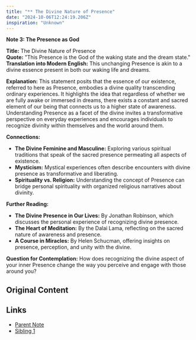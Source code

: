 ```yaml
---
title: "** The Divine Nature of Presence"
date: "2024-10-06T12:24:19.206Z"
inspiration: "Unknown"
---
```


**Note 3: The Presence as God**  

**Title:** The Divine Nature of Presence  
**Quote:** "This Presence is the God of the waking state and the dream state."  
**Translation into Modern English:** This unchanging Presence is akin to a divine essence present in both our waking life and dreams.  

**Explanation:** This statement posits that the essence of our existence, referred to here as Presence, embodies a divine quality transcending ordinary experiences. It highlights the idea that regardless of whether we are fully awake or immersed in dreams, there exists a constant and sacred element of our being that connects us to a higher state of awareness. Understanding Presence as a facet of the divine invites a transformative perspective on everyday experiences and encourages individuals to recognize divinity within themselves and the world around them.

**Connections:**  
- **The Divine Feminine and Masculine:** Exploring various spiritual traditions that speak of the sacred presence permeating all aspects of existence.  
- **Mysticism:** Mystical experiences often describe encounters with divine presence as transformative and liberating.  
- **Spirituality vs. Religion:** Understanding the concept of Presence can bridge personal spirituality with organized religious narratives about divinity.  

**Further Reading:**  
- **The Divine Presence in Our Lives:** By Jonathan Robinson, which discusses the personal experience of recognizing divine presence.  
- **The Heart of Meditation:** By the Dalai Lama, reflecting on the sacred nature of awareness and presence.  
- **A Course in Miracles:** By Helen Schucman, offering insights on presence, perception, and unity with the divine.  

**Question for Contemplation:** How does recognizing the divine aspect of your inner Presence change the way you perceive and engage with those around you?  



## Original Content



## Links

- [Parent Note](/parent-note.md)
- [Sibling 1](/zettel1.md)
